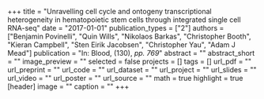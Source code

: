 +++
title = "Unravelling cell cycle and ontogeny transcriptional heterogeneity in hematopoietic stem cells through integrated single cell RNA-seq"
date = "2017-01-01"
publication_types = ["2"]
authors = ["Benjamin Povinelli", "Quin Wills", "Nikolaos Barkas", "Christopher Booth", "Kieran Campbell", "Sten Eirik Jacobsen", "Christopher Yau", "Adam J Mead"]
publication = "In: Blood, (130), _pp. 769_"
abstract = ""
abstract_short = ""
image_preview = ""
selected = false
projects = []
tags = []
url_pdf = ""
url_preprint = ""
url_code = ""
url_dataset = ""
url_project = ""
url_slides = ""
url_video = ""
url_poster = ""
url_source = ""
math = true
highlight = true
[header]
image = ""
caption = ""
+++
